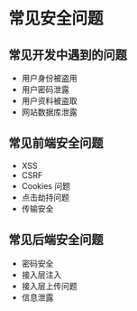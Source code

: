 # 常见安全问题

## 常见开发中遇到的问题

- 用户身份被盗用
- 用户密码泄露
- 用户资料被盗取
- 网站数据库泄露

## 常见前端安全问题

- XSS
- CSRF
- Cookies 问题
- 点击劫持问题
- 传输安全

## 常见后端安全问题

- 密码安全
- 接入层注入
- 接入层上传问题
- 信息泄露
